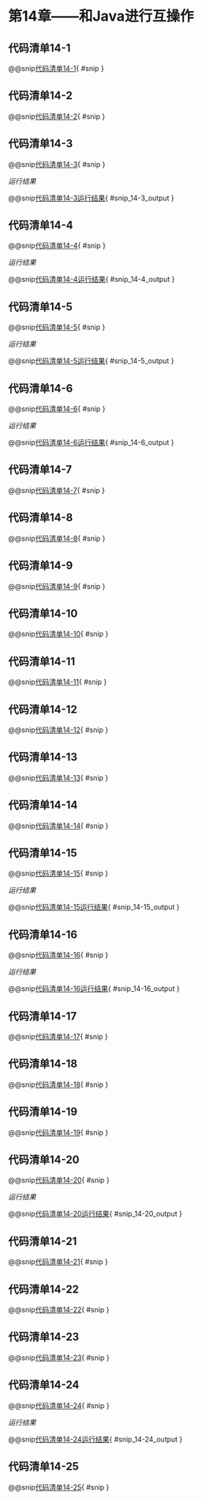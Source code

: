 # 第14章——和Java进行互操作

## 代码清单14-1

@@snip[代码清单14-1](../../main/scala/chapter14/Person.scala){ #snip }

## 代码清单14-2

@@snip[代码清单14-2](../../main/scala/chapter14/Dog.scala){ #snip }

## 代码清单14-3

@@snip[代码清单14-3](../../main/scala/chapter14/usePerson.scala){ #snip }

*运行结果*

@@snip[代码清单14-3运行结果](../../main/scala/chapter14/shoutput/RunUsePerson.output){ #snip_14-3_output }

## 代码清单14-4

@@snip[代码清单14-4](../../main/scala/chapter14/UsePersonClass.scala){ #snip }

*运行结果*

@@snip[代码清单14-4运行结果](../../main/scala/chapter14/shoutput/RunUsePersonClass.output){ #snip_14-4_output }

## 代码清单14-5

@@snip[代码清单14-5](../../main/scala/chapter14/UseJDKClass.scala){ #snip }

*运行结果*

@@snip[代码清单14-5运行结果](../../main/scala/chapter14/shoutput/RunUseJDKClass.output){ #snip_14-5_output }

## 代码清单14-6

@@snip[代码清单14-6](../../main/scala/chapter14/usingjava/InvestmentType.java){ #snip }

*运行结果*

@@snip[代码清单14-6运行结果](../../main/scala/chapter14/shoutput/RunUseInvestment.output){ #snip_14-6_output }

## 代码清单14-7

@@snip[代码清单14-7](../../main/scala/chapter14/usingjava/Investment.java){ #snip }

## 代码清单14-8

@@snip[代码清单14-8](../../main/scala/chapter14/UseInvestment.scala){ #snip }

## 代码清单14-9

@@snip[代码清单14-9](../../test/scala/chapter14/UseInvestmentError.scala){ #snip }

## 代码清单14-10

@@snip[代码清单14-10](../../main/scala/chapter14/UseInvestmentYield.scala){ #snip }

## 代码清单14-11

@@snip[代码清单14-11](../../main/scala/chapter14/Car.scala){ #snip }

## 代码清单14-12

@@snip[代码清单14-12](../../main/scala/chapter14/UseCar.java){ #snip }

## 代码清单14-13

@@snip[代码清单14-13](../../main/scala/chapter14/Writable.scala){ #snip }

## 代码清单14-14

@@snip[代码清单14-14](../../main/scala/chapter14/AWritableJavaClass.java){ #snip }

## 代码清单14-15

@@snip[代码清单14-15](../../main/scala/chapter14/Printable.scala){ #snip }

*运行结果*

@@snip[代码清单14-15运行结果](../../main/scala/chapter14/shoutput/CompileAPrintable.output){ #snip_14-15_output }

## 代码清单14-16

@@snip[代码清单14-16](../../main/scala/chapter14/APrintable.java){ #snip }

*运行结果*

@@snip[代码清单14-16运行结果](../../main/scala/chapter14/shoutput/CompileAPrintable.output){ #snip_14-16_output }

## 代码清单14-17

@@snip[代码清单14-17](../../main/scala/chapter14/Single.scala){ #snip }

## 代码清单14-18

@@snip[代码清单14-18](../../main/scala/chapter14/SingleUser.java){ #snip }

## 代码清单14-19

@@snip[代码清单14-19](../../main/scala/chapter14/Buddy.scala){ #snip }

## 代码清单14-20

@@snip[代码清单14-20](../../main/scala/chapter14/BuddyUser.java){ #snip }

*运行结果*

@@snip[代码清单14-20运行结果](../../main/scala/chapter14/shoutput/RunBuddy.output){ #snip_14-20_output }

## 代码清单14-21

@@snip[代码清单14-21](../../main/scala/chapter14/BirdWithProblem.scala){ #snip }

## 代码清单14-22

@@snip[代码清单14-22](../../main/scala/chapter14/Ostrich.scala){ #snip }

## 代码清单14-23

@@snip[代码清单14-23](../../main/scala/chapter14/NoFlyException.scala){ #snip }

## 代码清单14-24

@@snip[代码清单14-24](../../main/scala/chapter14/Penguin.java){ #snip }

*运行结果*

@@snip[代码清单14-24运行结果](../../main/scala/chapter14/shoutput/RunBirdWithProblem.output){ #snip_14-24_output }

## 代码清单14-25

@@snip[代码清单14-25](../../main/scala/chapter14/Bird.scala){ #snip }
